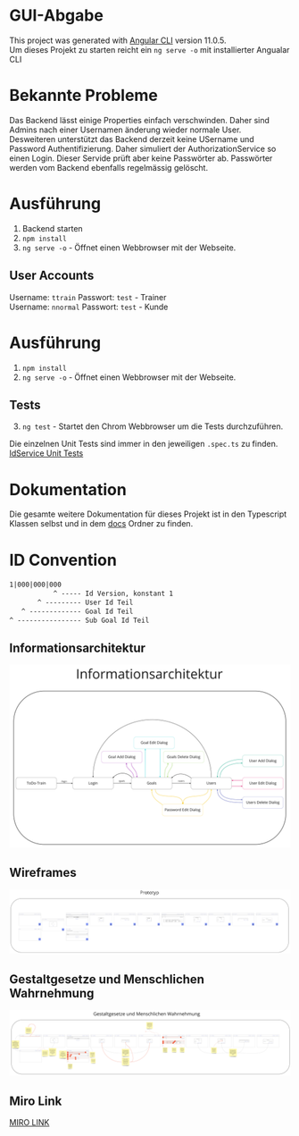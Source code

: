 # GUI-Abgabe

This project was generated with [Angular CLI](https://github.com/angular/angular-cli) version 11.0.5.  
Um dieses Projekt zu starten reicht ein ``ng serve -o`` mit installierter Angualar CLI

# Bekannte Probleme
Das Backend lässt einige Properties einfach verschwinden. Daher sind Admins nach einer Usernamen änderung wieder normale User.  
Desweiteren unterstützt das Backend derzeit keine USername und Password Authentifizierung. Daher simuliert der AuthorizationService so einen Login. Dieser Servide prüft aber keine Passwörter ab. Passwörter werden vom Backend ebenfalls regelmässig gelöscht.

# Ausführung
1. Backend starten
2. ``npm install``
3. ``ng serve -o`` - Öffnet einen Webbrowser mit der Webseite.

## User Accounts
Username: ``ttrain`` Passwort: ``test`` - Trainer  
Username: ``nnormal`` Passwort: ``test`` - Kunde  

# Ausführung
1. ``npm install``
2. ``ng serve -o`` - Öffnet einen Webbrowser mit der Webseite.

## Tests
3. ``ng test`` - Startet den Chrom Webbrowser um die Tests durchzuführen. 

Die einzelnen Unit Tests sind immer in den jeweiligen ``.spec.ts`` zu finden.  
[IdService Unit Tests](src/app/services/id.service.spec.ts)
# Dokumentation
Die gesamte weitere Dokumentation für dieses Projekt ist in den Typescript Klassen selbst und in dem [docs](docs/) Ordner zu finden.

# ID Convention
```
1|000|000|000
           ^ ----- Id Version, konstant 1  
       ^ --------- User Id Teil
   ^ ------------- Goal Id Teil
^ ---------------- Sub Goal Id Teil
```

## Informationsarchitektur
![](docs/Informationsarchitektur.jpg)

## Wireframes
![](docs/Wireframes.jpg)

## Gestaltgesetze und Menschlichen Wahrnehmung
![](docs/Gestaltgesetze%20und%20Menschlichen%20Wahrnehmung.jpg)

## Miro Link
[MIRO LINK](https://miro.com/app/board/o9J_laV5_68=/)

